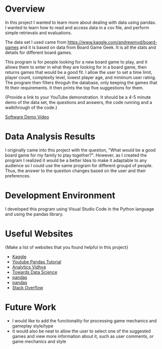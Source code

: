 # Overview
In this project I wanted to learn more about dealing with data using pandas. I wanted to learn how to read and access data in a csv file, and perform simple retrievals and evaluations.

The data set I used came from https://www.kaggle.com/andrewmvd/board-games and it is based on data from Board Game Geek. It is all the stats and details for different board games. 

This program is for people looking for a new board game to play, and it allows them to enter in what they are looking for in a board game, then returns games that would be a good fit. I allow the user to set a time limit, player count, complexity level, lowest player age, and minimum user rating. The program then filters throguh the database, only keeping the games that fit their requirements. It then prints the top five suggestions for them.

{Provide a link to your YouTube demonstration.  It should be a 4-5 minute demo of the data set, the questions and answers, the code running and a walkthrough of the code.}

[Software Demo Video](http://youtube.link.goes.here)

# Data Analysis Results

I originally came into this project with the question, "What would be a good board game for my family to play together?". However, as I created the program I realized it would be a better Idea to make it adaptable to any audience so I could use the same program for different groupd of people. Thus, the answer to the question changes based on the user and their preferences.

# Development Environment

I developed this program using Visual Studio Code in the Python language and using the pandas library.

# Useful Websites

{Make a list of websites that you found helpful in this project}
* [Kaggle](https://www.kaggle.com/datasets)
* [Youtube Pandas Tutorial](https://www.youtube.com/playlist?list=PL-osiE80TeTsWmV9i9c58mdDCSskIFdDS)
* [Analytics Vidhya](https://www.analyticsvidhya.com/blog/2021/05/pandas-functions-13-most-important/)
* [Towards Data Science](https://towardsdatascience.com/getting-started-to-data-analysis-with-python-pandas-with-titanic-dataset-a195ab043c77)
* [pandas](https://pandas.pydata.org/docs/getting_started/intro_tutorials/index.html)
* [pandas](https://pandas.pydata.org/docs/user_guide/indexing.html)
* [Stack Overflow](https://stackoverflow.com/questions/54421806/dataframe-keyerror-although-it-exists/54421890)

# Future Work

* I would like to add the functionality for processing game mechanics and gameplay style/type
* It would also be neat to allow the user to select one of the suggested games and view more information about it, such as user comments, or game mechanics and style